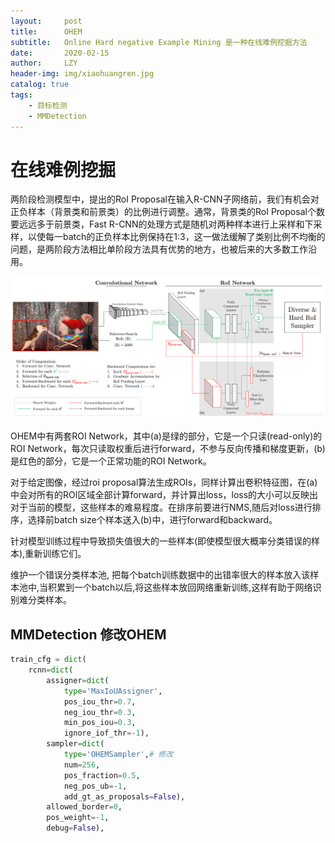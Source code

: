 ```yaml
---
layout:     post
title:      OHEM
subtitle:   Online Hard negative Example Mining 是一种在线难例挖掘方法
date:       2020-02-15
author:     LZY
header-img: img/xiaohuangren.jpg
catalog: true
tags:
    - 目标检测
    - MMDetection
---
```


# 在线难例挖掘

两阶段检测模型中，提出的RoI Proposal在输入R-CNN子网络前，我们有机会对正负样本（背景类和前景类）的比例进行调整。通常，背景类的RoI Proposal个数要远远多于前景类，Fast R-CNN的处理方式是随机对两种样本进行上采样和下采样，以使每一batch的正负样本比例保持在1:3，这一做法缓解了类别比例不均衡的问题，是两阶段方法相比单阶段方法具有优势的地方，也被后来的大多数工作沿用。

![](/img/20200519f8o.png)

OHEM中有两套ROI Network，其中(a)是绿的部分，它是一个只读(read-only)的ROI Network，每次只读取权重后进行forward，不参与反向传播和梯度更新，(b)是红色的部分，它是一个正常功能的ROI Network。

对于给定图像，经过roi proposal算法生成ROIs，同样计算出卷积特征图，在(a)中会对所有的ROI区域全部计算forward，并计算出loss，loss的大小可以反映出对于当前的模型，这些样本的难易程度。在排序前要进行NMS,随后对loss进行排序，选择前batch size个样本送入(b)中，进行forward和backward。

针对模型训练过程中导致损失值很大的一些样本(即使模型很大概率分类错误的样本),重新训练它们。

维护一个错误分类样本池, 把每个batch训练数据中的出错率很大的样本放入该样本池中,当积累到一个batch以后,将这些样本放回网络重新训练,这样有助于网络识别难分类样本。


## MMDetection 修改OHEM

```python
train_cfg = dict(
    rcnn=dict(
        assigner=dict(
            type='MaxIoUAssigner',
            pos_iou_thr=0.7,
            neg_iou_thr=0.3,
            min_pos_iou=0.3,
            ignore_iof_thr=-1),
        sampler=dict(
            type='OHEMSampler',# 修改
            num=256,
            pos_fraction=0.5,
            neg_pos_ub=-1,
            add_gt_as_proposals=False),
        allowed_border=0,
        pos_weight=-1,
        debug=False),

```

